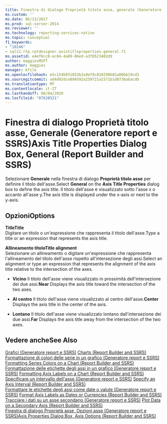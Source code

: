 ```yaml
---
title: Finestra di dialogo Proprietà titolo asse, generale (Generatore report e SSRS) | Microsoft Docs
ms.custom: ''
ms.date: 06/13/2017
ms.prod: sql-server-2014
ms.reviewer: ''
ms.technology: reporting-services-native
ms.topic: conceptual
f1_keywords:
- "10146"
- sql12.rtp.rptdesigner.axistitleproperties.general.f1
ms.assetid: e4ef6cc0-ec84-4a89-86ed-a3f8523402d9
author: maggiesMSFT
ms.author: maggies
manager: kfile
ms.openlocfilehash: e5c134b931853b2a9ef8c010290b81a80bb19cd3
ms.sourcegitcommit: ad4d92dce894592a259721a1571b1d8736abacdb
ms.translationtype: MT
ms.contentlocale: it-IT
ms.lasthandoff: 08/04/2020
ms.locfileid: "87628521"
---
```

# <a name="axis-title-properties-dialog-box-general-report-builder-and-ssrs"></a><span data-ttu-id="d6482-102">Finestra di dialogo Proprietà titolo asse, Generale (Generatore report e SSRS)</span><span class="sxs-lookup"><span data-stu-id="d6482-102">Axis Title Properties Dialog Box, General (Report Builder and SSRS)</span></span>
  <span data-ttu-id="d6482-103">Selezionare **Generale** nella finestra di dialogo **Proprietà titolo asse** per definire il titolo dell'asse.</span><span class="sxs-lookup"><span data-stu-id="d6482-103">Select **General** on the **Axis Title Properties** dialog box to define the axis title.</span></span> <span data-ttu-id="d6482-104">Il titolo dell'asse è visualizzato sotto l'asse x o accanto all'asse y.</span><span class="sxs-lookup"><span data-stu-id="d6482-104">The axis title is displayed under the x-axis or next to the y-axis.</span></span>  
  
## <a name="options"></a><span data-ttu-id="d6482-105">Opzioni</span><span class="sxs-lookup"><span data-stu-id="d6482-105">Options</span></span>  
 <span data-ttu-id="d6482-106">**Title**</span><span class="sxs-lookup"><span data-stu-id="d6482-106">**Title**</span></span>  
 <span data-ttu-id="d6482-107">Digitare un titolo o un'espressione che rappresenta il titolo dell'asse.</span><span class="sxs-lookup"><span data-stu-id="d6482-107">Type a title or an expression that represents the axis title.</span></span>  
  
 <span data-ttu-id="d6482-108">**Allineamento titolo**</span><span class="sxs-lookup"><span data-stu-id="d6482-108">**Title alignment**</span></span>  
 <span data-ttu-id="d6482-109">Selezionare un allineamento o digitare un'espressione che rappresenta l'allineamento del titolo dell'asse rispetto all'intersezione degli assi.</span><span class="sxs-lookup"><span data-stu-id="d6482-109">Select an alignment or type an expression that represents the alignment of the axis title relative to the intersection of the axes.</span></span>  
  
-   <span data-ttu-id="d6482-110">**Vicino** Il titolo dell'asse viene visualizzato in prossimità dell'intersezione dei due assi.</span><span class="sxs-lookup"><span data-stu-id="d6482-110">**Near** Displays the axis title toward the intersection of the two axes.</span></span>  
  
-   <span data-ttu-id="d6482-111">**Al centro** Il titolo dell'asse viene visualizzato al centro dell'asse.</span><span class="sxs-lookup"><span data-stu-id="d6482-111">**Center** Displays the axis title in the center of the axis.</span></span>  
  
-   <span data-ttu-id="d6482-112">**Lontano** Il titolo dell'asse viene visualizzato lontano dall'intersezione dei due assi.</span><span class="sxs-lookup"><span data-stu-id="d6482-112">**Far** Displays the axis title away from the intersection of the two axes.</span></span>  
  
## <a name="see-also"></a><span data-ttu-id="d6482-113">Vedere anche</span><span class="sxs-lookup"><span data-stu-id="d6482-113">See Also</span></span>  
 <span data-ttu-id="d6482-114">[Grafici &#40;Generatore report e SSRS&#41;](report-design/charts-report-builder-and-ssrs.md) </span><span class="sxs-lookup"><span data-stu-id="d6482-114">[Charts &#40;Report Builder and SSRS&#41;](report-design/charts-report-builder-and-ssrs.md) </span></span>  
 <span data-ttu-id="d6482-115">[Formattazione di colori delle serie in un grafico &#40;Generatore report e SSRS&#41;](report-design/formatting-series-colors-on-a-chart-report-builder-and-ssrs.md) </span><span class="sxs-lookup"><span data-stu-id="d6482-115">[Formatting Series Colors on a Chart &#40;Report Builder and SSRS&#41;](report-design/formatting-series-colors-on-a-chart-report-builder-and-ssrs.md) </span></span>  
 <span data-ttu-id="d6482-116">[Formattazione delle etichette degli assi in un grafico &#40;Generatore report e SSRS&#41;](report-design/formatting-axis-labels-on-a-chart-report-builder-and-ssrs.md) </span><span class="sxs-lookup"><span data-stu-id="d6482-116">[Formatting Axis Labels on a Chart &#40;Report Builder and SSRS&#41;](report-design/formatting-axis-labels-on-a-chart-report-builder-and-ssrs.md) </span></span>  
 <span data-ttu-id="d6482-117">[Specificare un intervallo dell'asse &#40;Generatore report e SSRS&#41;](report-design/specify-an-axis-interval-report-builder-and-ssrs.md) </span><span class="sxs-lookup"><span data-stu-id="d6482-117">[Specify an Axis Interval &#40;Report Builder and SSRS&#41;](report-design/specify-an-axis-interval-report-builder-and-ssrs.md) </span></span>  
 <span data-ttu-id="d6482-118">[Formattare le etichette degli assi come date o valute &#40;Generatore report e SSRS&#41;](report-design/format-axis-labels-as-dates-or-currencies-report-builder-and-ssrs.md) </span><span class="sxs-lookup"><span data-stu-id="d6482-118">[Format Axis Labels as Dates or Currencies &#40;Report Builder and SSRS&#41;](report-design/format-axis-labels-as-dates-or-currencies-report-builder-and-ssrs.md) </span></span>  
 <span data-ttu-id="d6482-119">[Tracciare i dati su un asse secondario &#40;Generatore report e SSRS&#41;](report-design/plot-data-on-a-secondary-axis-report-builder-and-ssrs.md) </span><span class="sxs-lookup"><span data-stu-id="d6482-119">[Plot Data on a Secondary Axis &#40;Report Builder and SSRS&#41;](report-design/plot-data-on-a-secondary-axis-report-builder-and-ssrs.md) </span></span>  
 [<span data-ttu-id="d6482-120">Finestra di dialogo Proprietà asse, Opzioni asse &#40;Generatore report e SSRS&#41;</span><span class="sxs-lookup"><span data-stu-id="d6482-120">Axis Properties Dialog Box, Axis Options &#40;Report Builder and SSRS&#41;</span></span>](../../2014/reporting-services/axis-properties-dialog-box-axis-options-report-builder-and-ssrs.md)  
  
  
